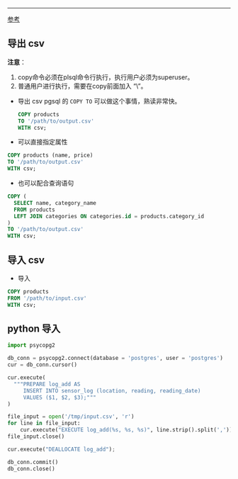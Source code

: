 
---

[参考](http://bonesmoses.org/2014/07/25/friends-dont-let-friends-use-loops/)

## 导出 csv

**注意**：  
1. copy命令必须在plsql命令行执行，执行用户必须为superuser。  
2.  普通用户进行执行，需要在copy前面加入 “\”。

* 导出 csv
  pgsql 的 `COPY TO` 可以做这个事情，熟读非常快。
  ```sql
  COPY products
  TO '/path/to/output.csv'
  WITH csv;
  ```
* 可以直接指定属性

```sql
COPY products (name, price)
TO '/path/to/output.csv'
WITH csv;
```

* 也可以配合查询语句

```sql
COPY (
  SELECT name, category_name
  FROM products
  LEFT JOIN categories ON categories.id = products.category_id
)
TO '/path/to/output.csv'
WITH csv;
```

## 导入 csv

* 导入

```sql
COPY products
FROM '/path/to/input.csv'
WITH csv;
```

## python 导入

```python
import psycopg2

db_conn = psycopg2.connect(database = 'postgres', user = 'postgres')
cur = db_conn.cursor()

cur.execute(
  """PREPARE log_add AS
     INSERT INTO sensor_log (location, reading, reading_date)
     VALUES ($1, $2, $3);"""
)

file_input = open('/tmp/input.csv', 'r')
for line in file_input:
    cur.execute("EXECUTE log_add(%s, %s, %s)", line.strip().split(','))
file_input.close()

cur.execute("DEALLOCATE log_add");

db_conn.commit()
db_conn.close()
```



